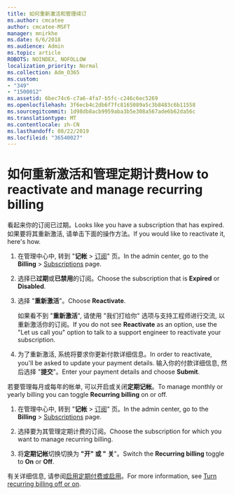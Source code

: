 ```yaml
---
title: 如何重新激活和管理续订
ms.author: cmcatee
author: cmcatee-MSFT
manager: mnirkhe
ms.date: 6/6/2018
ms.audience: Admin
ms.topic: article
ROBOTS: NOINDEX, NOFOLLOW
localization_priority: Normal
ms.collection: Adm_O365
ms.custom:
- "349"
- "1500012"
ms.assetid: 6bec74c6-c7a6-4fa7-b5fc-c246c6ec5269
ms.openlocfilehash: 3f6ecb4c2db6f7fc8165089a5c3b8483c6b11558
ms.sourcegitcommit: 1d98db8acb9959aba3b5e308a567ade6b62da56c
ms.translationtype: MT
ms.contentlocale: zh-CN
ms.lasthandoff: 08/22/2019
ms.locfileid: "36540027"
---
```

# <a name="how-to-reactivate-and-manage-recurring-billing"></a><span data-ttu-id="26dc0-102">如何重新激活和管理定期计费</span><span class="sxs-lookup"><span data-stu-id="26dc0-102">How to reactivate and manage recurring billing</span></span>

<span data-ttu-id="26dc0-103">看起来你的订阅已过期。</span><span class="sxs-lookup"><span data-stu-id="26dc0-103">Looks like you have a subscription that has expired.</span></span> <span data-ttu-id="26dc0-104">如果要将其重新激活, 请单击下面的操作方法。</span><span class="sxs-lookup"><span data-stu-id="26dc0-104">If you would like to reactivate it, here's how.</span></span>
  
1. <span data-ttu-id="26dc0-105">在管理中心中, 转到 "**记帐** \> [订阅](https://go.microsoft.com/fwlink/p/?linkid=842054)" 页。</span><span class="sxs-lookup"><span data-stu-id="26dc0-105">In the admin center, go to the **Billing** \> [Subscriptions](https://go.microsoft.com/fwlink/p/?linkid=842054) page.</span></span>

2. <span data-ttu-id="26dc0-106">选择已**过期**或**已禁用**的订阅。</span><span class="sxs-lookup"><span data-stu-id="26dc0-106">Choose the subscription that is **Expired** or **Disabled**.</span></span>

3. <span data-ttu-id="26dc0-107">选择 "**重新激活**"。</span><span class="sxs-lookup"><span data-stu-id="26dc0-107">Choose **Reactivate**.</span></span>

    <span data-ttu-id="26dc0-108">如果看不到 "**重新激活**", 请使用 "我们打给你" 选项与支持工程师进行交流, 以重新激活你的订阅。</span><span class="sxs-lookup"><span data-stu-id="26dc0-108">If you do not see **Reactivate** as an option, use the "Let us call you" option to talk to a support engineer to reactivate your subscription.</span></span>

4. <span data-ttu-id="26dc0-109">为了重新激活, 系统将要求你更新付款详细信息。</span><span class="sxs-lookup"><span data-stu-id="26dc0-109">In order to reactivate, you'll be asked to update your payment details.</span></span> <span data-ttu-id="26dc0-110">输入你的付款详细信息, 然后选择 "**提交**"。</span><span class="sxs-lookup"><span data-stu-id="26dc0-110">Enter your payment details and choose **Submit**.</span></span>

<span data-ttu-id="26dc0-111">若要管理每月或每年的帐单, 可以开启或关闭**定期记帐**。</span><span class="sxs-lookup"><span data-stu-id="26dc0-111">To manage monthly or yearly billing you can toggle **Recurring billing** on or off.</span></span>
  
1. <span data-ttu-id="26dc0-112">在管理中心中, 转到 "**记帐** \> [订阅](https://go.microsoft.com/fwlink/p/?linkid=842054)" 页。</span><span class="sxs-lookup"><span data-stu-id="26dc0-112">In the admin center, go to the **Billing** \> [Subscriptions](https://go.microsoft.com/fwlink/p/?linkid=842054) page.</span></span>

2. <span data-ttu-id="26dc0-113">选择要为其管理定期计费的订阅。</span><span class="sxs-lookup"><span data-stu-id="26dc0-113">Choose the subscription for which you want to manage recurring billing.</span></span>

3. <span data-ttu-id="26dc0-114">将**定期记帐**切换切换为 **"开" 或 "** **关**"。</span><span class="sxs-lookup"><span data-stu-id="26dc0-114">Switch the **Recurring billing** toggle to **On** or **Off**.</span></span>

<span data-ttu-id="26dc0-115">有关详细信息, 请参阅[启用定期付费或启用](https://docs.microsoft.com/office365/admin/subscriptions-and-billing/renew-your-subscription#turn-recurring-billing-off-or-on)。</span><span class="sxs-lookup"><span data-stu-id="26dc0-115">For more information, see [Turn recurring billing off or on](https://docs.microsoft.com/office365/admin/subscriptions-and-billing/renew-your-subscription#turn-recurring-billing-off-or-on).</span></span>